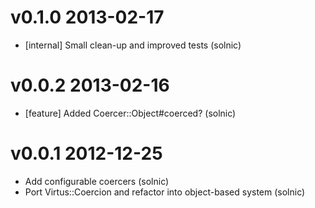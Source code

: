 # v0.1.0 2013-02-17

* [internal] Small clean-up and improved tests (solnic)

# v0.0.2 2013-02-16

* [feature] Added Coercer::Object#coerced? (solnic)

# v0.0.1 2012-12-25

* Add configurable coercers (solnic)
* Port Virtus::Coercion and refactor into object-based system (solnic)
